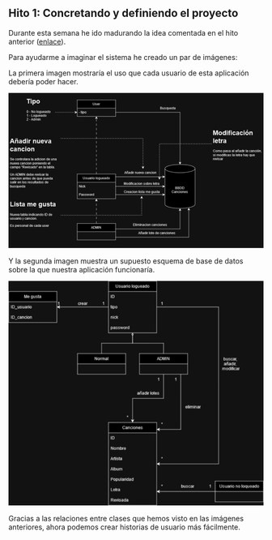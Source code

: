 ## Hito 1: Concretando y definiendo el proyecto

Durante esta semana he ido madurando la idea comentada en el hito anterior ([enlace](../Hito0/descripcionDelProyecto.md)). 

Para ayudarme a imaginar el sistema he creado un par de imágenes:

La primera imagen mostraría el uso que cada usuario de esta aplicación debería poder hacer.

![uso](./images/sistema.drawio.png)

Y la segunda imagen muestra un supuesto esquema de base de datos sobre la que nuestra aplicación funcionaría.

![bbdd](./images/bbdd.drawio.png)

Gracias a las relaciones entre clases que hemos visto en las imágenes anteriores, ahora podemos crear historias de usuario más fácilmente.
